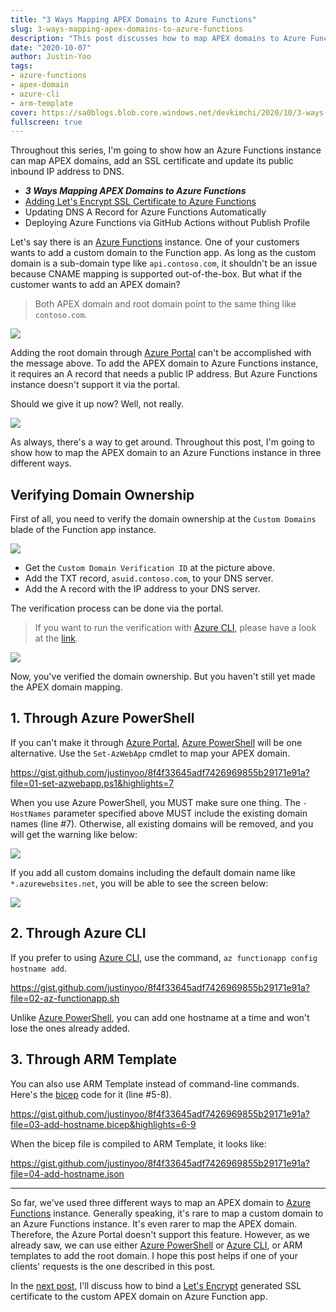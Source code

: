 ```yaml
---
title: "3 Ways Mapping APEX Domains to Azure Functions"
slug: 3-ways-mapping-apex-domains-to-azure-functions
description: "This post discusses how to map APEX domains to Azure Functions instance in three different ways."
date: "2020-10-07"
author: Justin-Yoo
tags:
- azure-functions
- apex-domain
- azure-cli
- arm-template
cover: https://sa0blogs.blob.core.windows.net/devkimchi/2020/10/3-ways-mapping-apex-domains-to-azure-functions-00.png
fullscreen: true
---
```


Throughout this series, I'm going to show how an Azure Functions instance can map APEX domains, add an SSL certificate and update its public inbound IP address to DNS.

* ***3 Ways Mapping APEX Domains to Azure Functions***
* [Adding Let's Encrypt SSL Certificate to Azure Functions][post 2]
* Updating DNS A Record for Azure Functions Automatically
* Deploying Azure Functions via GitHub Actions without Publish Profile

Let's say there is an [Azure Functions][az func] instance. One of your customers wants to add a custom domain to the Function app. As long as the custom domain is a sub-domain type like `api.contoso.com`, it shouldn't be an issue because CNAME mapping is supported out-of-the-box. But what if the customer wants to add an APEX domain?

> Both APEX domain and root domain point to the same thing like `contoso.com`.

![][image-01]

Adding the root domain through [Azure Portal][az portal] can't be accomplished with the message above. To add the APEX domain to Azure Functions instance, it requires an A record that needs a public IP address. But Azure Functions instance doesn't support it via the portal.

Should we give it up now? Well, not really.

![][image-02]

As always, there's a way to get around. Throughout this post, I'm going to show how to map the APEX domain to an Azure Functions instance in three different ways.


## Verifying Domain Ownership ##

First of all, you need to verify the domain ownership at the `Custom Domains` blade of the Function app instance.

![][image-03]

* Get the `Custom Domain Verification ID` at the picture above.
* Add the TXT record, `asuid.contoso.com`, to your DNS server.
* Add the A record with the IP address to your DNS server.

The verification process can be done via the portal.

> If you want to run the verification with [Azure CLI][az cli], please have a look at the [link][gh azcli].

![][image-04]

Now, you've verified the domain ownership. But you haven't still yet made the APEX domain mapping.


## 1. Through Azure PowerShell ##

If you can't make it through [Azure Portal][az portal], [Azure PowerShell][az pwsh] will be one alternative. Use the `Set-AzWebApp` cmdlet to map your APEX domain.

https://gist.github.com/justinyoo/8f4f33645adf7426969855b29171e91a?file=01-set-azwebapp.ps1&highlights=7

When you use Azure PowerShell, you MUST make sure one thing. The `-HostNames` parameter specified above MUST include the existing domain names (line #7). Otherwise, all existing domains will be removed, and you will get the warning like below:

![][image-05]

If you add all custom domains including the default domain name like `*.azurewebsites.net`, you will be able to see the screen below:

![][image-06]


## 2. Through Azure CLI ##

If you prefer to using [Azure CLI][az cli], use the command, `az functionapp config hostname add`.

https://gist.github.com/justinyoo/8f4f33645adf7426969855b29171e91a?file=02-az-functionapp.sh

Unlike [Azure PowerShell][az pwsh], you can add one hostname at a time and won't lose the ones already added.


## 3. Through ARM Template ##

You can also use ARM Template instead of command-line commands. Here's the [bicep][gh bicep] code for it (line #5-8).

https://gist.github.com/justinyoo/8f4f33645adf7426969855b29171e91a?file=03-add-hostname.bicep&highlights=6-9

When the bicep file is compiled to ARM Template, it looks like:

https://gist.github.com/justinyoo/8f4f33645adf7426969855b29171e91a?file=04-add-hostname.json

---

So far, we've used three different ways to map an APEX domain to [Azure Functions][az func] instance. Generally speaking, it's rare to map a custom domain to an Azure Functions instance. It's even rarer to map the APEX domain. Therefore, the Azure Portal doesn't support this feature. However, as we already saw, we can use either [Azure PowerShell][az pwsh] or [Azure CLI][az cli], or ARM templates to add the root domain. I hope this post helps if one of your clients' requests is the one described in this post.

In the [next post][post 2], I'll discuss how to bind a [Let's Encrypt][letsencrypt] generated SSL certificate to the custom APEX domain on Azure Function app.


[image-01]: https://sa0blogs.blob.core.windows.net/devkimchi/2020/10/3-ways-mapping-apex-domains-to-azure-functions-01-en.png
[image-02]: https://sa0blogs.blob.core.windows.net/devkimchi/2020/10/3-ways-mapping-apex-domains-to-azure-functions-02-en.jpg
[image-03]: https://sa0blogs.blob.core.windows.net/devkimchi/2020/10/3-ways-mapping-apex-domains-to-azure-functions-03-en.png
[image-04]: https://sa0blogs.blob.core.windows.net/devkimchi/2020/10/3-ways-mapping-apex-domains-to-azure-functions-04-en.png
[image-05]: https://sa0blogs.blob.core.windows.net/devkimchi/2020/10/3-ways-mapping-apex-domains-to-azure-functions-05-en.png
[image-06]: https://sa0blogs.blob.core.windows.net/devkimchi/2020/10/3-ways-mapping-apex-domains-to-azure-functions-06-en.png

[post 1]: /2020/10/07/3-ways-mapping-apex-domains-to-azure-functions/
[post 2]: /2020/10/14/lets-encrypt-ssl-certificate-on-azure-functions/
[post 3]: /2020/10/21/tbp/
[post 4]: /2020/10/28/tbp/

[az func]: https://docs.microsoft.com/azure/azure-functions/functions-overview?WT.mc_id=devkimchicom-blog-juyoo
[az portal]: https://azure.microsoft.com/features/azure-portal/?WT.mc_id=devkimchicom-blog-juyoo
[az cli]: https://docs.microsoft.com/cli/azure/what-is-azure-cli?WT.mc_id=devkimchicom-blog-juyoo
[az pwsh]: https://docs.microsoft.com/powershell/azure/new-azureps-module-az?WT.mc_id=devkimchicom-blog-juyoo

[gh azcli]: https://github.com/Azure/azure-cli/issues/14142#issuecomment-676539150
[gh bicep]: https://github.com/azure/bicep

[letsencrypt]: https://letsencrypt.org/
